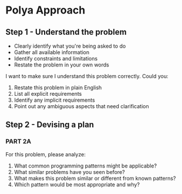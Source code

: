 # Polya Approach
## Step 1 - Understand the problem
- Clearly identify what you're being asked to do 
- Gather all available information 
- Identify constraints and limitations 
- Restate the problem in your own words

I want to make sure I understand this problem correctly. Could you:
1. Restate this problem in plain English
2. List all explicit requirements
3. Identify any implicit requirements
4. Point out any ambiguous aspects that need clarification

## Step 2 - Devising a plan
### PART 2A
For this problem, please analyze:
1. What common programming patterns might be applicable?
2. What similar problems have you seen before?
3. What makes this problem similar or different from known patterns?
4. Which pattern would be most appropriate and why?
